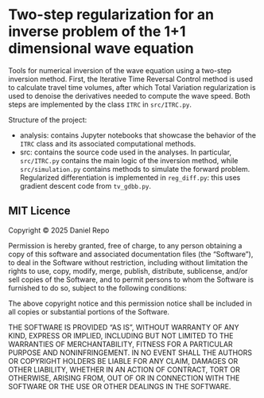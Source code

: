 # Two-step regularization for an inverse problem of the 1+1 dimensional wave equation
Tools for numerical inversion of the wave equation using a two-step inversion method.
First, the Iterative Time Reversal Control method is used to calculate travel time volumes,
after which Total Variation regularization is used to denoise the derivatives needed to compute
the wave speed. Both steps are implemented by the class `ITRC` in `src/ITRC.py`.

Structure of the project:
- analysis: contains Jupyter notebooks that showcase the behavior of the `ITRC` class and its
associated computational methods.
- src: contains the source code used in the analyses. In particular, `src/ITRC.py` contains the main
logic of the inversion method, while `src/simulation.py` contains methods to simulate the forward problem.
Regularized differentiation is implemented in `reg_diff.py`: this uses gradient descent code from `tv_gdbb.py`.

## MIT Licence

Copyright © 2025 Daniel Repo

Permission is hereby granted, free of charge, to any person obtaining a copy of this software and associated documentation files (the “Software”), to deal in the Software without restriction, including without limitation the rights to use, copy, modify, merge, publish, distribute, sublicense, and/or sell copies of the Software, and to permit persons to whom the Software is furnished to do so, subject to the following conditions:

The above copyright notice and this permission notice shall be included in all copies or substantial portions of the Software.

THE SOFTWARE IS PROVIDED “AS IS”, WITHOUT WARRANTY OF ANY KIND, EXPRESS OR IMPLIED, INCLUDING BUT NOT LIMITED TO THE WARRANTIES OF MERCHANTABILITY, FITNESS FOR A PARTICULAR PURPOSE AND NONINFRINGEMENT. IN NO EVENT SHALL THE AUTHORS OR COPYRIGHT HOLDERS BE LIABLE FOR ANY CLAIM, DAMAGES OR OTHER LIABILITY, WHETHER IN AN ACTION OF CONTRACT, TORT OR OTHERWISE, ARISING FROM, OUT OF OR IN CONNECTION WITH THE SOFTWARE OR THE USE OR OTHER DEALINGS IN THE SOFTWARE.